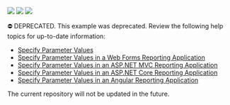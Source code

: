 <!-- default badges list -->
![](https://img.shields.io/endpoint?url=https://codecentral.devexpress.com/api/v1/VersionRange/128602222/22.2.6%2B)
[![](https://img.shields.io/badge/Open_in_DevExpress_Support_Center-FF7200?style=flat-square&logo=DevExpress&logoColor=white)](https://supportcenter.devexpress.com/ticket/details/E4461)
[![](https://img.shields.io/badge/📖_How_to_use_DevExpress_Examples-e9f6fc?style=flat-square)](https://docs.devexpress.com/GeneralInformation/403183)
<!-- default badges end -->
⛔ DEPRECATED. This example was deprecated. Review the following help topics for up-to-date information:

- [Specify Parameter Values](https://docs.devexpress.com/XtraReports/402961/detailed-guide-to-devexpress-reporting/use-report-parameters/specify-parameter-values)
- [Specify Parameter Values in a Web Forms Reporting Application](https://docs.devexpress.com/XtraReports/401931/web-reporting/asp-net-webforms-reporting/document-viewer-in-asp-net-webforms-reporting/customization/specify-parameter-values)
- [Specify Parameter Values in an ASP.NET MVC Reporting Application](https://docs.devexpress.com/XtraReports/403221/web-reporting/asp-net-mvc-reporting/report-parameters-in-asp-net-mvc-applications/specify-parameter-values)
- [Specify Parameter Values in an ASP.NET Core Reporting Application](https://docs.devexpress.com/XtraReports/403229/web-reporting/asp-net-core-reporting/report-parameters-in-asp-net-core-applications/specify-parameter-values)
- [Specify Parameter Values in an Angular Reporting Application](https://docs.devexpress.com/XtraReports/401930/web-reporting/javascript-reporting/angular/document-viewer/quick-start/specify-parameter-values)

The current repository will not be updated in the future.
